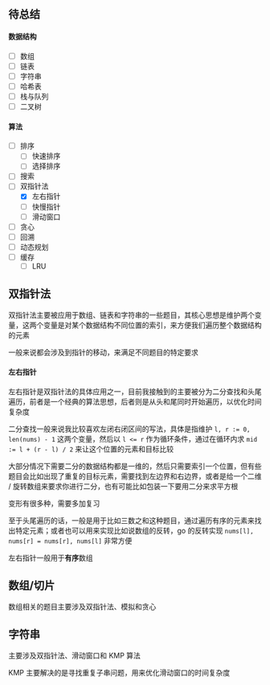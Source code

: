 ## 待总结
#### 数据结构
* [ ] 数组
* [ ] 链表
* [ ] 字符串
* [ ] 哈希表
* [ ] 栈与队列
* [ ] 二叉树

#### 算法
* [ ] 排序
  * [ ] 快速排序
  * [ ] 选择排序
* [ ] 搜索
* [ ] 双指针法
  * [x] 左右指针
  * [ ] 快慢指针
  * [ ] 滑动窗口
* [ ] 贪心
* [ ] 回溯
* [ ] 动态规划
* [ ] 缓存
  * [ ] LRU

## 双指针法
双指针法主要被应用于数组、链表和字符串的一些题目，其核心思想是维护两个变量，这两个变量是对某个数据结构不同位置的索引，来方便我们遍历整个数据结构的元素

一般来说都会涉及到指针的移动，来满足不同题目的特定要求

#### 左右指针
左右指针是双指针法的具体应用之一，目前我接触到的主要被分为二分查找和头尾遍历，前者是一个经典的算法思想，后者则是从头和尾同时开始遍历，以优化时间复杂度

二分查找一般来说我比较喜欢左闭右闭区间的写法，具体是指维护 `l, r := 0, len(nums) - 1` 这两个变量，然后以 `l <= r` 作为循环条件，通过在循环内求 `mid := l + (r - l) / 2` 来让这个位置的元素和目标比较

大部分情况下需要二分的数据结构都是一维的，然后只需要索引一个位置，但有些题目会比如出现了重复的目标元素，需要找到左边界和右边界，或者是给一个二维 / 旋转数组来要求你进行二分，也有可能比如包装一下要用二分来求平方根

变形有很多种，需要多加复习

至于头尾遍历的话，一般是用于比如三数之和这种题目，通过遍历有序的元素来找出特定元素；或者也可以用来实现比如说数组的反转，go 的反转实现 `nums[l], nums[r] = nums[r], nums[l]` 非常方便

左右指针一般用于**有序**数组

## 数组/切片
数组相关的题目主要涉及双指针法、模拟和贪心

## 字符串
主要涉及双指针法、滑动窗口和 KMP 算法

KMP 主要解决的是寻找重复子串问题，用来优化滑动窗口的时间复杂度

